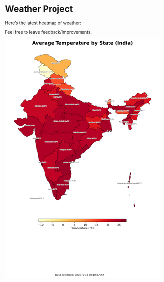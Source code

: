 # Weather Project

Here’s the latest heatmap of weather:

Feel free to leave feedback/improvements.

![India Heatmap](docs/assets/india_heatmap.png?v=F28DA7)
